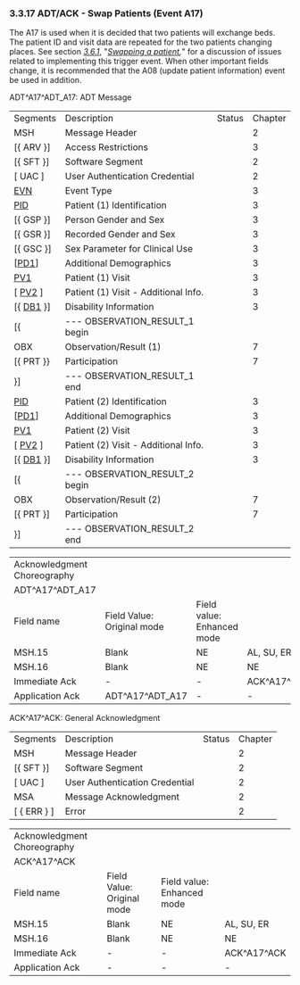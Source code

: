 ### 3.3.17 ADT/ACK - Swap Patients (Event A17)

The A17 is used when it is decided that two patients will exchange beds. The patient ID and visit data are repeated for the two patients changing places. See section [_3.6.1_](#swapping-a-patient), "_[Swapping a patient](#swapping-a-patient),_" for a discussion of issues related to implementing this trigger event. When other important fields change, it is recommended that the A08 (update patient information) event be used in addition.

ADT^A17^ADT_A17: ADT Message

|     |     |     |     |
| --- | --- | --- | --- |
| Segments | Description | Status | Chapter |
| MSH | Message Header |  | 2 |
| [\{ ARV }] | Access Restrictions |  | 3 |
| [\{ SFT }] | Software Segment |  | 2 |
| [ UAC ] | User Authentication Credential |  | 2 |
| [EVN](#EVN) | Event Type |  | 3 |
| [PID](#_Hlt479197644) | Patient (1) Identification |  | 3 |
| [\{ GSP }] | Person Gender and Sex |  | 3 |
| [\{ GSR }] | Recorded Gender and Sex |  | 3 |
| [\{ GSC }] | Sex Parameter for Clinical Use |  | 3 |
| [[PD1](#_Hlt479197572)] | Additional Demographics |  | 3 |
| [PV1](#_Hlt476040270) | Patient (1) Visit |  | 3 |
| [ [PV2](#PV2) ] | Patient (1) Visit - Additional Info. |  | 3 |
| [\{ [DB1](#_Hlt479197568) }] | Disability Information |  | 3 |
| [\{ | --- OBSERVATION_RESULT_1 begin |  |  |
| OBX | Observation/Result (1) |  | 7 |
| [\{ PRT }} | Participation |  | 7 |
| }] | --- OBSERVATION_RESULT_1 end |  |  |
| [PID](#_Hlt479197644) | Patient (2) Identification |  | 3 |
| [[PD1](#_Hlt479197572)] | Additional Demographics |  | 3 |
| [PV1](#_Hlt476040270) | Patient (2) Visit |  | 3 |
| [ [PV2](#PV2) ] | Patient (2) Visit - Additional Info. |  | 3 |
| [\{ [DB1](#_Hlt479197568) }] | Disability Information |  | 3 |
| [\{ | --- OBSERVATION_RESULT_2 begin |  |  |
| OBX | Observation/Result (2) |  | 7 |
| [\{ PRT }] | Participation |  | 7 |
| }] | --- OBSERVATION_RESULT_2 end |  |  |

|     |     |     |     |     |     |
| --- | --- | --- | --- | --- | --- |
| Acknowledgment Choreography |  |  |  |  |  |
| ADT^A17^ADT_A17 |  |  |  |  |  |
| Field name | Field Value: Original mode | Field value: Enhanced mode |  |  |  |
| MSH.15 | Blank | NE | AL, SU, ER | NE | AL, SU, ER |
| MSH.16 | Blank | NE | NE | AL, SU, ER | AL, SU, ER |
| Immediate Ack | - | - | ACK^A17^ACK | - | ACK^A17^ACK |
| Application Ack | ADT^A17^ADT_A17 | - | - | ACK^A17^ACK | ACK^A17^ACK |

ACK^A17^ACK: General Acknowledgment

|     |     |     |     |
| --- | --- | --- | --- |
| Segments | Description | Status | Chapter |
| MSH | Message Header |  | 2 |
| [\{ SFT }] | Software Segment |  | 2 |
| [ UAC ] | User Authentication Credential |  | 2 |
| MSA | Message Acknowledgment |  | 2 |
| [ \{ ERR } ] | Error |  | 2 |

|     |     |     |     |
| --- | --- | --- | --- |
| Acknowledgment Choreography |  |  |  |
| ACK^A17^ACK |  |  |  |
| Field name | Field Value: Original mode | Field value: Enhanced mode |  |
| MSH.15 | Blank | NE | AL, SU, ER |
| MSH.16 | Blank | NE | NE |
| Immediate Ack | - | - | ACK^A17^ACK |
| Application Ack | - | - | - |
